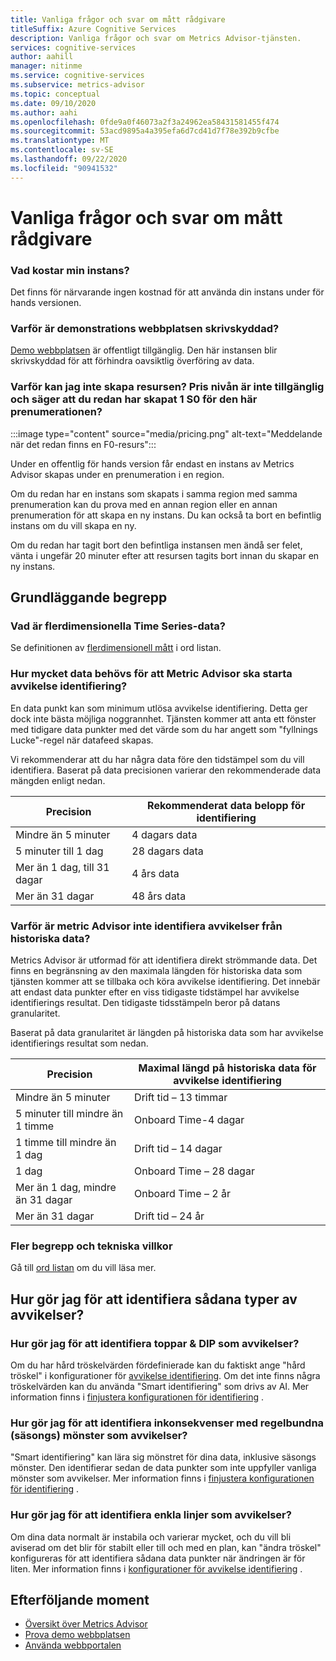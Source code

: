```yaml
---
title: Vanliga frågor och svar om mått rådgivare
titleSuffix: Azure Cognitive Services
description: Vanliga frågor och svar om Metrics Advisor-tjänsten.
services: cognitive-services
author: aahill
manager: nitinme
ms.service: cognitive-services
ms.subservice: metrics-advisor
ms.topic: conceptual
ms.date: 09/10/2020
ms.author: aahi
ms.openlocfilehash: 0fde9a0f46073a2f3a24962ea58431581455f474
ms.sourcegitcommit: 53acd9895a4a395efa6d7cd41d7f78e392b9cfbe
ms.translationtype: MT
ms.contentlocale: sv-SE
ms.lasthandoff: 09/22/2020
ms.locfileid: "90941532"
---
```

# <a name="metrics-advisor-frequently-asked-questions"></a>Vanliga frågor och svar om mått rådgivare

### <a name="what-is-the-cost-of-my-instance"></a>Vad kostar min instans?

Det finns för närvarande ingen kostnad för att använda din instans under för hands versionen.

### <a name="why-is-the-demo-website-readonly"></a>Varför är demonstrations webbplatsen skrivskyddad?

[Demo webbplatsen](https://anomaly-detector.azurewebsites.net/) är offentligt tillgänglig. Den här instansen blir skrivskyddad för att förhindra oavsiktlig överföring av data.

### <a name="why-cant-i-create-the-resource-the-pricing-tier-is-unavailable-and-it-says-you-have-already-created-1-s0-for-this-subscription"></a>Varför kan jag inte skapa resursen? Pris nivån är inte tillgänglig och säger att du redan har skapat 1 S0 för den här prenumerationen?

:::image type="content" source="media/pricing.png" alt-text="Meddelande när det redan finns en F0-resurs":::

Under en offentlig för hands version får endast en instans av Metrics Advisor skapas under en prenumeration i en region.

Om du redan har en instans som skapats i samma region med samma prenumeration kan du prova med en annan region eller en annan prenumeration för att skapa en ny instans. Du kan också ta bort en befintlig instans om du vill skapa en ny.

Om du redan har tagit bort den befintliga instansen men ändå ser felet, vänta i ungefär 20 minuter efter att resursen tagits bort innan du skapar en ny instans.

## <a name="basic-concepts"></a>Grundläggande begrepp

### <a name="what-is-multi-dimensional-time-series-data"></a>Vad är flerdimensionella Time Series-data?

Se definitionen av [flerdimensionell mått](glossary.md#multi-dimensional-metric)  i ord listan.

### <a name="how-much-data-is-needed-for-metrics-advisor-to-start-anomaly-detection"></a>Hur mycket data behövs för att Metric Advisor ska starta avvikelse identifiering?

En data punkt kan som minimum utlösa avvikelse identifiering. Detta ger dock inte bästa möjliga noggrannhet. Tjänsten kommer att anta ett fönster med tidigare data punkter med det värde som du har angett som "fyllnings Lucke"-regel när datafeed skapas.

Vi rekommenderar att du har några data före den tidstämpel som du vill identifiera.
Baserat på data precisionen varierar den rekommenderade data mängden enligt nedan.

| Precision | Rekommenderat data belopp för identifiering |
| ----------- | ------------------------------------- |
| Mindre än 5 minuter | 4 dagars data |
| 5 minuter till 1 dag | 28 dagars data |
| Mer än 1 dag, till 31 dagar | 4 års data |
| Mer än 31 dagar | 48 års data |

### <a name="why-metrics-advisor-doesnt-detect-anomalies-from-historical-data"></a>Varför är metric Advisor inte identifiera avvikelser från historiska data?

Metrics Advisor är utformad för att identifiera direkt strömmande data. Det finns en begränsning av den maximala längden för historiska data som tjänsten kommer att se tillbaka och köra avvikelse identifiering. Det innebär att endast data punkter efter en viss tidigaste tidstämpel har avvikelse identifierings resultat. Den tidigaste tidsstämpeln beror på datans granularitet.

Baserat på data granularitet är längden på historiska data som har avvikelse identifierings resultat som nedan.

| Precision | Maximal längd på historiska data för avvikelse identifiering |
| ----------- | ------------------------------------- |
| Mindre än 5 minuter | Drift tid – 13 timmar |
| 5 minuter till mindre än 1 timme | Onboard Time-4 dagar  |
| 1 timme till mindre än 1 dag | Drift tid – 14 dagar  |
| 1 dag | Onboard Time – 28 dagar  |
| Mer än 1 dag, mindre än 31 dagar | Onboard Time – 2 år  |
| Mer än 31 dagar | Drift tid – 24 år   |

### <a name="more-concepts-and-technical-terms"></a>Fler begrepp och tekniska villkor

Gå till [ord listan](glossary.md) om du vill läsa mer.

## <a name="how-do-i-detect-such-kinds-of-anomalies"></a>Hur gör jag för att identifiera sådana typer av avvikelser? 

### <a name="how-do-i-detect-spikes--dips-as-anomalies"></a>Hur gör jag för att identifiera toppar & DIP som avvikelser?

Om du har hård tröskelvärden fördefinierade kan du faktiskt ange "hård tröskel" i konfigurationer för [avvikelse identifiering](how-tos/configure-metrics.md#anomaly-detection-methods).
Om det inte finns några tröskelvärden kan du använda "Smart identifiering" som drivs av AI. Mer information finns i [finjustera konfigurationen för identifiering](how-tos/configure-metrics.md#tune-the-detecting-configuration) .

### <a name="how-do-i-detect-inconformity-with-regular-seasonal-patterns-as-anomalies"></a>Hur gör jag för att identifiera inkonsekvenser med regelbundna (säsongs) mönster som avvikelser?

"Smart identifiering" kan lära sig mönstret för dina data, inklusive säsongs mönster. Den identifierar sedan de data punkter som inte uppfyller vanliga mönster som avvikelser. Mer information finns i [finjustera konfigurationen för identifiering](how-tos/configure-metrics.md#tune-the-detecting-configuration) .

### <a name="how-do-i-detect-flat-lines-as-anomalies"></a>Hur gör jag för att identifiera enkla linjer som avvikelser?

Om dina data normalt är instabila och varierar mycket, och du vill bli aviserad om det blir för stabilt eller till och med en plan, kan "ändra tröskel" konfigureras för att identifiera sådana data punkter när ändringen är för liten.
Mer information finns i [konfigurationer för avvikelse identifiering](how-tos/configure-metrics.md#anomaly-detection-methods) .

## <a name="next-steps"></a>Efterföljande moment
- [Översikt över Metrics Advisor](overview.md)
- [Prova demo webbplatsen](quickstarts/explore-demo.md)
- [Använda webbportalen](quickstarts/web-portal.md)